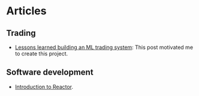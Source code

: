 # Articles

## Trading
* [Lessons learned building an ML trading system](https://www.tradientblog.com/2019/11/lessons-learned-building-an-ml-trading-system-that-turned-5k-into-200k): This post motivated me to create this project.

## Software development
* [Introduction to Reactor](https://www.baeldung.com/spring-reactor).



